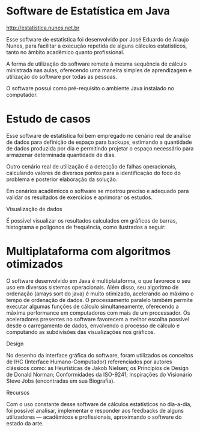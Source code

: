 # Software de Estatística em Java
http://estatistica.nunes.net.br

Esse software de estatística foi desenvolvido por José Eduardo de Araujo Nunes, para facilitar a execução repetida de alguns cálculos estatísticos, tanto no âmbito acadêmico quanto profissional.

A forma de utilização do software remete à mesma sequência de cálculo ministrada nas aulas, oferecendo uma maneira simples de aprendizagem e utilização do software por todas as pessoas.

O software possui como pré-requisito o ambiente Java instalado no computador.

# Estudo de casos

Esse software de estatística foi bem empregado no cenário real de análise de dados para definição de espaço para backups, estimando a quantidade de dados produzida por dia e permitindo projetar o espaço necessário para armazenar determinada quantidade de dias.

Outro cenário real de utilização é a detecção de falhas operacionais, calculando valores de diversos pontos para a identificação do foco do problema e posterior elaboração da solução.

Em cenários acadêmicos o software se mostrou preciso e adequado para validar os resultados de exercícios e aprimorar os estudos.

Visualização de dados

É possível visualizar os resultados calculados em gráficos de barras, histograma e polígonos de frequência, como ilustrados a seguir:

# Multiplataforma com algoritmos otimizados

O software desenvolvido em Java é multiplataforma, o que favorece o seu uso em diversos sistemas operacionais. Além disso, seu algoritmo de ordenação (arrays sort do java) é muito otimizado, acelerando ao máximo o tempo de ordenação de dados. O processamento paralelo também permite executar algumas funções de cálculo simultaneamente, oferecendo a máxima performance em computadores com mais de um processador. Os aceleradores presentes no software favorecem a melhor escolha possível desde o carregamento de dados, envolvendo o processo de cálculo e computando as subdivisões das visualizações nos gráficos.

Design

No desenho da interface gráfica do software, foram utilizados os conceitos de IHC (Interface Humano-Computador) referenciados por autores clássicos como: as Heurísticas de Jakob Nielsen; os Princípios de Design de Donald Norman; Conformidades da ISO-9241; Inspirações do Visionário Steve Jobs (encontradas em sua Biografia).

Recursos

Com o uso constante desse software de cálculos estatísticos no dia-a-dia, foi possível analisar, implementar e responder aos feedbacks de alguns utilizadores — acadêmicos e profissionais, aproximando o software do estado da arte.
